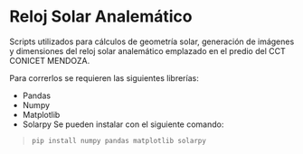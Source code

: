 # Reloj Solar Analemático
Scripts utilizados para cálculos de geometría solar, generación de imágenes y dimensiones del reloj solar analemático emplazado en el predio del CCT CONICET MENDOZA.

Para correrlos se requieren las siguientes librerías:
* Pandas
* Numpy
* Matplotlib
* Solarpy
Se pueden instalar con el siguiente comando:
> `pip install numpy pandas matplotlib solarpy`
